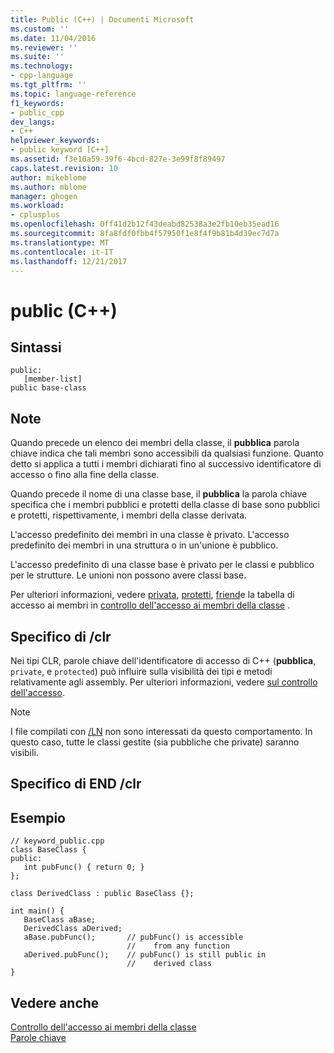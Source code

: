 ```yaml
---
title: Public (C++) | Documenti Microsoft
ms.custom: ''
ms.date: 11/04/2016
ms.reviewer: ''
ms.suite: ''
ms.technology:
- cpp-language
ms.tgt_pltfrm: ''
ms.topic: language-reference
f1_keywords:
- public_cpp
dev_langs:
- C++
helpviewer_keywords:
- public keyword [C++]
ms.assetid: f3e10a59-39f6-4bcd-827e-3e99f8f89497
caps.latest.revision: 10
author: mikeblome
ms.author: mblome
manager: ghogen
ms.workload:
- cplusplus
ms.openlocfilehash: 0ff41d2b12f43deabd82538a3e2fb10eb35ead16
ms.sourcegitcommit: 8fa8fdf0fbb4f57950f1e8f4f9b81b4d39ec7d7a
ms.translationtype: MT
ms.contentlocale: it-IT
ms.lasthandoff: 12/21/2017
---
```

# <a name="public-c"></a>public (C++)
## <a name="syntax"></a>Sintassi  
  
```  
public:  
   [member-list]  
public base-class  
```  
  
## <a name="remarks"></a>Note  
 Quando precede un elenco dei membri della classe, il **pubblica** parola chiave indica che tali membri sono accessibili da qualsiasi funzione. Quanto detto si applica a tutti i membri dichiarati fino al successivo identificatore di accesso o fino alla fine della classe.  
  
 Quando precede il nome di una classe base, il **pubblica** la parola chiave specifica che i membri pubblici e protetti della classe di base sono pubblici e protetti, rispettivamente, i membri della classe derivata.  
  
 L'accesso predefinito dei membri in una classe è privato. L'accesso predefinito dei membri in una struttura o in un'unione è pubblico.  
  
 L'accesso predefinito di una classe base è privato per le classi e pubblico per le strutture. Le unioni non possono avere classi base.  
  
 Per ulteriori informazioni, vedere [privata](../cpp/private-cpp.md), [protetti](../cpp/protected-cpp.md), [friend](../cpp/friend-cpp.md)e la tabella di accesso ai membri in [controllo dell'accesso ai membri della classe](member-access-control-cpp.md) .  
  
## <a name="clr-specific"></a>Specifico di /clr  
 Nei tipi CLR, parole chiave dell'identificatore di accesso di C++ (**pubblica**, `private`, e `protected`) può influire sulla visibilità dei tipi e metodi relativamente agli assembly. Per ulteriori informazioni, vedere [sul controllo dell'accesso](member-access-control-cpp.md).  
  
> [!NOTE]
>  I file compilati con [/LN](../build/reference/ln-create-msil-module.md) non sono interessati da questo comportamento. In questo caso, tutte le classi gestite (sia pubbliche che private) saranno visibili.  
  
## <a name="end-clr-specific"></a>Specifico di END /clr  
  
## <a name="example"></a>Esempio  
  
```  
// keyword_public.cpp  
class BaseClass {  
public:  
   int pubFunc() { return 0; }  
};  
  
class DerivedClass : public BaseClass {};  
  
int main() {  
   BaseClass aBase;  
   DerivedClass aDerived;  
   aBase.pubFunc();       // pubFunc() is accessible   
                          //    from any function  
   aDerived.pubFunc();    // pubFunc() is still public in   
                          //    derived class  
}  
```  
  
## <a name="see-also"></a>Vedere anche  
 [Controllo dell'accesso ai membri della classe](member-access-control-cpp.md)   
 [Parole chiave](../cpp/keywords-cpp.md)